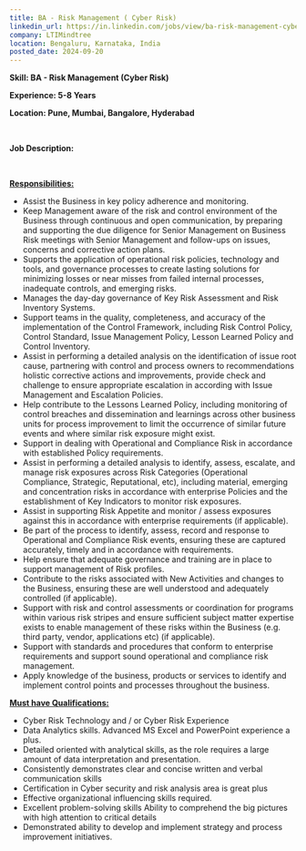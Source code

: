 ```yaml
---
title: BA - Risk Management ( Cyber Risk)
linkedin_url: https://in.linkedin.com/jobs/view/ba-risk-management-cyber-risk-at-ltimindtree-4030101227?position=12&pageNum=0&refId=i555y5Ux7L%2FLma0k%2BTERKw%3D%3D&trackingId=JiqWptPb%2FeYXcsjvH0iMng%3D%3D
company: LTIMindtree
location: Bengaluru, Karnataka, India
posted_date: 2024-09-20
---
```


<div class="description__text description__text--rich">
<section class="show-more-less-html" data-max-lines="5">
<div class="show-more-less-html__markup show-more-less-html__markup--clamp-after-5 relative overflow-hidden">
<p><strong>Skill: BA - Risk Management (Cyber Risk) </strong></p><p><strong>Experience: 5-8 Years</strong></p><p><strong>Location: Pune, Mumbai, Bangalore, Hyderabad </strong></p><p><br/></p><p><strong>Job Description:</strong></p><p><br/></p><p><strong><u>Responsibilities: </u></strong></p><ul><li>Assist the Business in key policy adherence and monitoring.</li><li>Keep Management aware of the risk and control environment of the Business through continuous and open communication, by preparing and supporting the due diligence for Senior Management on Business Risk meetings with Senior Management and follow-ups on issues, concerns and corrective action plans.</li><li>Supports the application of operational risk policies, technology and tools, and governance processes to create lasting solutions for minimizing losses or near misses from failed internal processes, inadequate controls, and emerging risks.</li><li>Manages the day-day governance of Key Risk Assessment and Risk Inventory Systems. </li><li>Support teams in the quality, completeness, and accuracy of the implementation of the Control Framework, including Risk Control Policy, Control Standard, Issue Management Policy, Lesson Learned Policy and Control Inventory.</li><li>Assist in performing a detailed analysis on the identification of issue root cause, partnering with control and process owners to recommendations holistic corrective actions and improvements, provide check and challenge to ensure appropriate escalation in according with Issue Management and Escalation Policies.</li><li>Help contribute to the Lessons Learned Policy, including monitoring of control breaches and dissemination and learnings across other business units for process improvement to limit the occurrence of similar future events and where similar risk exposure might exist.</li><li>Support in dealing with Operational and Compliance Risk in accordance with established Policy requirements.</li><li>Assist in performing a detailed analysis to identify, assess, escalate, and manage risk exposures across Risk Categories (Operational Compliance, Strategic, Reputational, etc), including material, emerging and concentration risks in accordance with enterprise Policies and the establishment of Key Indicators to monitor risk exposures.</li><li>Assist in supporting Risk Appetite and monitor / assess exposures against this in accordance with enterprise requirements (if applicable).</li><li>Be part of the process to identify, assess, record and response to Operational and Compliance Risk events, ensuring these are captured accurately, timely and in accordance with requirements.</li><li>Help ensure that adequate governance and training are in place to support management of Risk profiles.</li><li>Contribute to the risks associated with New Activities and changes to the Business, ensuring these are well understood and adequately controlled (if applicable).</li><li>Support with risk and control assessments or coordination for programs within various risk stripes and ensure sufficient subject matter expertise exists to enable management of these risks within the Business (e.g. third party, vendor, applications etc) (if applicable).</li><li>Support with standards and procedures that conform to enterprise requirements and support sound operational and compliance risk management.</li><li>Apply knowledge of the business, products or services to identify and implement control points and processes throughout the business.</li></ul><p><strong><u>Must have Qualifications:</u></strong></p><ul><li>Cyber Risk Technology and / or Cyber Risk Experience</li><li>Data Analytics skills. Advanced MS Excel and PowerPoint experience a plus. </li><li>Detailed oriented with analytical skills, as the role requires a large amount of data interpretation and presentation.</li><li>Consistently demonstrates clear and concise written and verbal communication skills</li><li>Certification in Cyber security and risk analysis area is great plus</li><li>Effective organizational influencing skills required.</li><li>Excellent problem-solving skills Ability to comprehend the big pictures with high attention to critical details</li><li>Demonstrated ability to develop and implement strategy and process improvement initiatives.</li></ul>
</div>


<!-- --> </section>
</div>